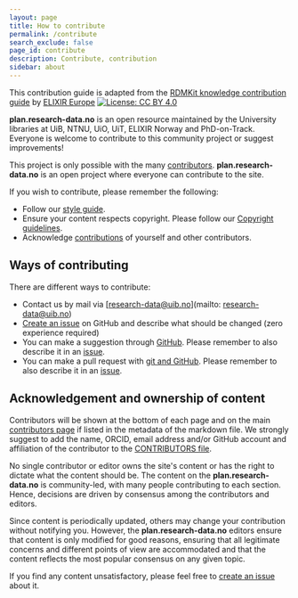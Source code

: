 ```yaml
---
layout: page
title: How to contribute
permalink: /contribute
search_exclude: false
page_id: contribute
description: Contribute, contribution
sidebar: about
---
```


This contribution guide is adapted from the [RDMKit knowledge contribution guide](https://rdmkit.elixir-europe.org/how_to_contribute "How to contribute to RDMkit ") by [ELIXIR Europe](https://elixir-europe.org/ "ELIXIR Europe main page")  [![License: CC BY 4.0](https://img.shields.io/badge/License-CC_BY_4.0-lightgrey.svg)](https://creativecommons.org/licenses/by/4.0/)

**plan.research-data.no** is an open resource maintained by the University libraries at UiB, NTNU, UiO, UiT, ELIXIR Norway and PhD-on-Track. Everyone is welcome to contribute to this community project or suggest improvements!

This project is only possible with the many [contributors](/pages/contributors). **plan.research-data.no** is an open project where everyone can contribute to the site.

If you wish to contribute, please remember the following: 

* Follow our [style guide](/pages/styleguide).
* Ensure your content respects copyright. Please follow our [Copyright guidelines](/pages/copyright).
* Acknowledge [contributions](#acknowledgement-and-ownership-of-content) of yourself and other contributors.


## Ways of contributing

There are different ways to contribute:
* Contact us by mail via [research-data@uib.no](mailto: research-data@uib.no)
* [Create an issue](https://github.com/DHP-stottepakke/pages/issues/new/choose) on GitHub and describe what should be changed (zero experience required)
* You can make a suggestion through [GitHub](/pages/github). Please remember to also describe it in an [issue](https://github.com/DHP-stottepakke/pages/issues/new/choose).
* You can make a pull request with [git and GitHub](/pages/git). Please remember to also describe it in an [issue](https://github.com/DHP-stottepakke/pages/issues/new/choose).

## Acknowledgement and ownership of content

Contributors will be shown at the bottom of each page and on the main [contributors page](/pages/contributors) if listed in the metadata of the markdown file. We strongly suggest to add the name, ORCID, email address and/or GitHub account and affiliation of the contributor to the [CONTRIBUTORS file](https://github.com/DHP-stottepakke/pages/blob/main/_data/CONTRIBUTORS.yml).

No single contributor or editor owns the site's content or has the right to dictate what the content should be. The content on the **plan.research-data.no** is community-led, with many people contributing to each section. Hence, decisions are driven by consensus among the contributors and editors.

Since content is periodically updated, others may change your contribution without notifying you. However, the **plan.research-data.no** editors ensure that content is only modified for good reasons, ensuring that all legitimate concerns and different points of view are accommodated and that the content reflects the most popular consensus on any given topic.

If you find any content unsatisfactory, please feel free to [create an issue](https://github.com/DHP-stottepakke/pages/issues/new/choose) about it.


